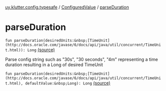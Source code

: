 [uy.klutter.config.typesafe](../index.md) / [ConfiguredValue](index.md) / [parseDuration](.)


# parseDuration
`fun parseDuration(desiredUnits:&nbsp;[TimeUnit](http://docs.oracle.com/javase/6/docs/api/java/util/concurrent/TimeUnit.html)): Long` [(source)](https://github.com/kohesive/klutter/blob/master/config-typesafe-jdk6/src/main/kotlin/uy/klutter/config/typesafe/TypesafeConfig_Ext.kt#L78)

Parse config string such as "30s", "30 seconds", "4m" representing a time duration resulting in a Long of desired TimeUnit


`fun parseDuration(desiredUnits:&nbsp;[TimeUnit](http://docs.oracle.com/javase/6/docs/api/java/util/concurrent/TimeUnit.html), defaultValue:&nbsp;Long): Long` [(source)](https://github.com/kohesive/klutter/blob/master/config-typesafe-jdk6/src/main/kotlin/uy/klutter/config/typesafe/TypesafeConfig_Ext.kt#L79)



